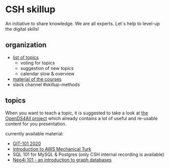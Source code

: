 # CSH skillup

An initiative to share knowledge. We are all experts. Let`s help to level-up the digital skills!


## organization


- [list of topics](https://docs.google.com/spreadsheets/d/1ALgZvOueCLeghxbLk6kza-3STkSuvCLFp3BQ-rB-F5Q/edit#gid=0)
	- voting for topics
	- suggestion of new topics
	- calendar slow & overview
- [material of the courses](https://github.com/complexity-science-hub/skillup)
- slack channel #skillup-methods

## topics

When you want to teach a topic, it is suggested to take a look at [the OpenDS4All project](https://github.com/odpi/OpenDS4All) which already contains a lot of useful and re-usable content for you presentation.

currently available material:

- [GIT-101 2020](git)
- [Introduction to AWS Mechanical Turk](MTurk_tutorial)
- SQL 101 for MySQL & Postgres (only CSH internal recording is available)
- [Neo4j 101 - an introduction to graph databases](neo4j101)
